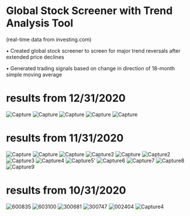 #  Global Stock Screener with Trend Analysis Tool
 (real-time data from investing.com)

• Created global stock screener to screen for major trend reversals after extended price declines

• Generated trading signals based on change in direction of 18-month simple moving average

# results from 12/31/2020
![Capture](https://user-images.githubusercontent.com/35648851/105548641-7ec3b580-5cc5-11eb-86e6-fe0ed22c16ab.PNG)
![Capture](https://user-images.githubusercontent.com/35648851/105548461-415f2800-5cc5-11eb-9719-3cdff54943d4.PNG)
![Capture](https://user-images.githubusercontent.com/35648851/105548150-e62d3580-5cc4-11eb-9d79-7d8012e2f5a9.PNG)
![Capture](https://user-images.githubusercontent.com/35648851/105550558-2ab9d080-5cc7-11eb-9c27-cfdd850c1d9f.PNG)
![Capture](https://user-images.githubusercontent.com/35648851/105548849-cba78c00-5cc5-11eb-9a86-97234d6ffc66.PNG)


# results from 11/31/2020
![Capture](https://user-images.githubusercontent.com/35648851/105548999-ff82b180-5cc5-11eb-813f-5ca2875b9347.PNG)
![Capture](https://user-images.githubusercontent.com/35648851/105549152-2f31b980-5cc6-11eb-807a-3ba40d1c0735.PNG)
![Capture](https://user-images.githubusercontent.com/35648851/105549416-8768bb80-5cc6-11eb-8674-ea302700d826.PNG)
![Capture2](https://user-images.githubusercontent.com/35648851/105549420-8899e880-5cc6-11eb-8693-aefe3ea18b7a.PNG)
![Capture](https://user-images.githubusercontent.com/35648851/105568607-5e651c80-5d00-11eb-8760-a0c825300471.PNG)
![Capture2](https://user-images.githubusercontent.com/35648851/105568608-5efdb300-5d00-11eb-9705-921c1f18515d.PNG)
![Capture3](https://user-images.githubusercontent.com/35648851/105568609-5efdb300-5d00-11eb-8cc2-ac2d205d07c5.PNG)
![Capture4](https://user-images.githubusercontent.com/35648851/105568610-5f964980-5d00-11eb-8277-97b7328175cb.PNG)
![Capture5'](https://user-images.githubusercontent.com/35648851/105568611-5f964980-5d00-11eb-936d-9fc1616a3d39.PNG)
![Capture6](https://user-images.githubusercontent.com/35648851/105568601-54dbb480-5d00-11eb-8723-7fb2df7d9aa6.PNG)
![Capture7](https://user-images.githubusercontent.com/35648851/105568602-55744b00-5d00-11eb-93f1-9e2911b36f3e.PNG)
![Capture8](https://user-images.githubusercontent.com/35648851/105568603-560ce180-5d00-11eb-89a8-f44b4feb8df7.PNG)
![Capture9](https://user-images.githubusercontent.com/35648851/105568604-560ce180-5d00-11eb-86b8-479db412be37.PNG)


# results from 10/31/2020

![600835](https://user-images.githubusercontent.com/35648851/99133465-bcc69e00-25df-11eb-9469-2f28218f129f.png)
![603100](https://user-images.githubusercontent.com/35648851/99133473-c3551580-25df-11eb-8af3-1a430b2af1fb.png)
![300681](https://user-images.githubusercontent.com/35648851/99133485-cc45e700-25df-11eb-8082-d06429d37bf8.png)
![300747](https://user-images.githubusercontent.com/35648851/99133495-d49e2200-25df-11eb-83d9-0ae38c87894f.png)
![002404](https://user-images.githubusercontent.com/35648851/99133506-dff14d80-25df-11eb-8da1-b61c0b4b32e3.png)
![Capture4](https://user-images.githubusercontent.com/35648851/99263876-5e6b0c80-27e5-11eb-92d5-3d984fa893c8.JPG)
